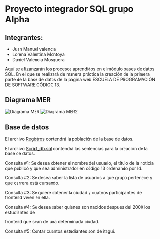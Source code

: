 # Proyecto integrador SQL grupo Alpha

## Integrantes:
- Juan Manuel valencia
- Lorena Valentina Montoya
- Daniel Valencia Mosquera

Aquí se afizanzarán los procesos aprendidos en el módulo bases de datos SQL. En el que se realizará de manera práctica la creación de la primera parte de la base de datos de la página web ESCUELA DE PROGRAMACIÓN DE SOFTWARE CÓDIGO 13. 
## Diagrama MER

![Diagrama MER](https://cdn.discordapp.com/attachments/974756529276342312/997671523122958436/unknown.png)
![Diagrama MER2](https://cdn.discordapp.com/attachments/974756529276342312/997671683521515590/unknown.png) 

## Base de datos

El archivo [Registros](https://github.com/Panditax0902/proyecto_integrador_sql_alpha/blob/master/datos.sql) contendrá la población de la base de datos.
 
El archivo [Script_db.sql](https://github.com/Panditax0902/proyecto_integrador_sql_alpha/blob/master/script_bd.sql) contendrá las sentencias para la creación de la base de datos.

Consulta #1: Se desea obtener el nombre del usuario, el título de la noticia que publicó y que sea administrador en código 13 ordenando por Id.

Consulta #2: Se desea saber la lista de usuarios a que grupo pertenece y que carrera está cursando.

Consulta #3: Se quiere obtener la ciudad y cuatnos participantes de frontend viven en ella.

Consulta #4: Se desea saber quienes son nacidos despues del 2000 los estudiantes de 

frontend que sean de una determinada ciudad.

Consulta #5: Contar cuantos estudiantes son de itagui.
